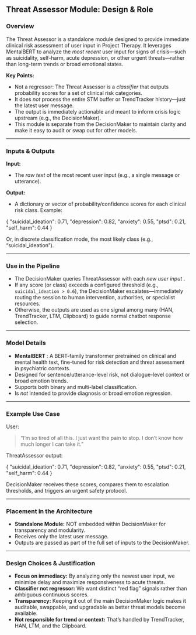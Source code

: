 ## Threat Assessor Module: Design & Role

### Overview

The Threat Assessor is a standalone module designed to provide immediate clinical risk assessment of user input in Project Therapy. It leverages MentalBERT to analyze the *most recent* user input for signs of crisis—such as suicidality, self-harm, acute depression, or other urgent threats—rather than long-term trends or broad emotional states.

**Key Points:**

* Not a regressor: The Threat Assessor is a *classifier* that outputs probability scores for a set of clinical risk categories.
* It does *not* process the entire STM buffer or TrendTracker history—just the latest user message.
* The output is immediately actionable and meant to inform crisis logic upstream (e.g., the DecisionMaker).
* This module is separate from the DecisionMaker to maintain clarity and make it easy to audit or swap out for other models.

---

### Inputs & Outputs

**Input:**

* The *raw text* of the most recent user input (e.g., a single message or utterance).

**Output:**

* A dictionary or vector of probability/confidence scores for each clinical risk class. Example:

{
  "suicidal_ideation": 0.71,
  "depression": 0.82,
  "anxiety": 0.55,
  "ptsd": 0.21,
  "self_harm": 0.44
}

Or, in discrete classification mode, the most likely class (e.g., “suicidal_ideation”).

---

### Use in the Pipeline

* The DecisionMaker queries ThreatAssessor with each  *new user input* .
* If any score (or class) exceeds a configured threshold (e.g., `suicidal_ideation > 0.6`), the DecisionMaker escalates—immediately routing the session to human intervention, authorities, or specialist resources.
* Otherwise, the outputs are used as one signal among many (HAN, TrendTracker, LTM, Clipboard) to guide normal chatbot response selection.

---

### Model Details

* **MentalBERT** : A BERT-family transformer pretrained on clinical and mental health text, fine-tuned for risk detection and threat assessment in psychiatric contexts.
* Designed for sentence/utterance-level risk, not dialogue-level context or broad emotion trends.
* Supports both binary and multi-label classification.
* Is *not* intended to provide diagnosis or broad emotion regression.

---

### Example Use Case

User:

> “I’m so tired of all this. I just want the pain to stop. I don’t know how much longer I can take it.”

ThreatAssessor output:

{
  "suicidal_ideation": 0.71,
  "depression": 0.82,
  "anxiety": 0.55,
  "ptsd": 0.21,
  "self_harm": 0.44
}

DecisionMaker receives these scores, compares them to escalation thresholds, and triggers an urgent safety protocol.

---

### Placement in the Architecture

* **Standalone Module:** NOT embedded within DecisionMaker for transparency and modularity.
* Receives only the latest user message.
* Outputs are passed as part of the full set of inputs to the DecisionMaker.

---

### Design Choices & Justification

* **Focus on immediacy:** By analyzing only the newest user input, we minimize delay and maximize responsiveness to acute threats.
* **Classifier not regressor:** We want distinct “red flag” signals rather than ambiguous continuous scores.
* **Transparency:** Keeping it out of the main DecisionMaker logic makes it auditable, swappable, and upgradable as better threat models become available.
* **Not responsible for trend or context:** That’s handled by TrendTracker, HAN, LTM, and the Clipboard.
